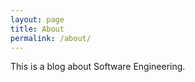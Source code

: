 ```yaml
---
layout: page
title: About
permalink: /about/
---
```


This is a blog about Software Engineering.